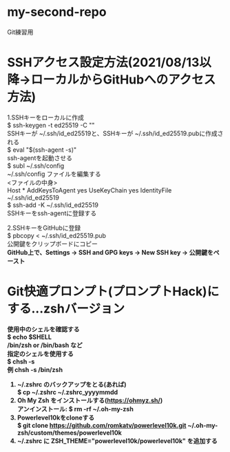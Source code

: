 # my-second-repo
Git練習用

# SSHアクセス設定方法(2021/08/13以降->ローカルからGitHubへのアクセス方法)
1.SSHキーをローカルに作成 <br>
$ ssh-keygen -t ed25519 -C "<email>" <br>
  SSHキーが ~/.ssh/id_ed25519と、SSHキーが ~/.ssh/id_ed25519.pubに作成される <br>
$ eval "$(ssh-agent -s)" <br>
  ssh-agentを起動させる <br>
$ subl ~/.ssh/config <br>
  ~/.ssh/config ファイルを編集する <br>
  <ファイルの中身> <br>
    Host *
      AddKeysToAgent yes
      UseKeyChain yes
      IdentityFile ~/.ssh/id_ed25519 <br>
$ ssh-add -K ~/.ssh/id_ed25519 <br>
    SSHキーをssh-agentに登録する <br>

2.SSHキーをGitHubに登録 <br>
$ pbcopy < ~/.ssh/id_ed25519.pub <br>
  公開鍵をクリップボードにコピー <br>
<b>GitHub上で、Settings -> SSH and GPG keys -> New SSH key -> 公開鍵をペースト<b> <br>
      
# Git快適プロンプト(プロンプトHack)にする...zshバージョン
使用中のシェルを確認する <br>
  $ echo $SHELL <br>
  /bin/zsh or /bin/bash など <br>
指定のシェルを使用する <br>
  $ chsh -s <shell> <br>
  例 chsh -s /bin/zsh <br>

1. ~/.zshrc のバックアップをとる(あれば) <br>
  $ cp ~/.zshrc ~/.zshrc_yyyymmdd <br>
2. Oh My Zsh をインストールする(https://ohmyz.sh/) <br>
  アンインストール: $ rm -rf ~/.oh-my-zsh <br>
3. Powerlevel10kをcloneする <br>
  $ git clone https://github.com/romkatv/powerlevel10k.git ~/.oh-my-zsh/custom/themes/powerlevel10k <br>
4. ~/.zshrc に ZSH_THEME="powerlevel10k/powerlevel10k" を追加する <br>

  





  
